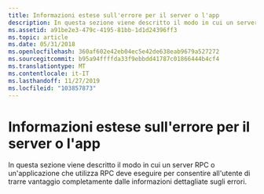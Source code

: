 ```yaml
---
title: Informazioni estese sull'errore per il server o l'app
description: In questa sezione viene descritto il modo in cui un server RPC o un'applicazione che utilizza RPC deve eseguire per consentire all'utente di trarre vantaggio completamente dalle informazioni dettagliate sugli errori.
ms.assetid: a91be2e3-479c-4195-81bb-1d1d24396ff3
ms.topic: article
ms.date: 05/31/2018
ms.openlocfilehash: 360af602e42eb04ec5e42de638eab9679a527272
ms.sourcegitcommit: b95a94ffffda33f9ebbdd41787c01866444b4cf4
ms.translationtype: MT
ms.contentlocale: it-IT
ms.lasthandoff: 11/27/2019
ms.locfileid: "103857873"
---
```

# <a name="extended-error-information-for-server-or-app"></a>Informazioni estese sull'errore per il server o l'app

In questa sezione viene descritto il modo in cui un server RPC o un'applicazione che utilizza RPC deve eseguire per consentire all'utente di trarre vantaggio completamente dalle informazioni dettagliate sugli errori.

 

 




